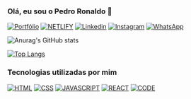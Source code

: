  ### Olá, eu sou o Pedro Ronaldo 👋

[![Portfólio](https://img.shields.io/badge/Portfólio-000000?style=for-the-badge&logo=About.me&logoColor=green)](https://pedro-portfolio06.netlify.app/)
[![NETLIFY](https://img.shields.io/badge/Netlify-00C7B7?style=for-the-badge&logo=netlify&logoColor=white)](https://app.netlify.com/teams/pedrortc/overview)
[![Linkedin](https://img.shields.io/badge/LinkedIn-0077B5?style=for-the-badge&logo=linkedin&logoColor=white)](https://www.linkedin.com/in/pedro-ronaldo-415022248/)
[![Instagram](https://img.shields.io/badge/Instagram-E4405F?style=for-the-badge&logo=instagram&logoColor=white)](https://www.instagram.com/pedroronaldo_tec/)
[![WhatsApp](https://img.shields.io/badge/WhatsApp-25D366?style=for-the-badge&logo=whatsapp&logoColor=white)](https://api.whatsapp.com/send?phone=5585988996987)

![Anurag's GitHub stats](https://github-readme-stats.vercel.app/api?username=PedroRTC&show_icons=true&theme=merko)

[![Top Langs](https://github-readme-stats.vercel.app/api/top-langs/?username=PedroRTC&layout=compact)](https://github.com/anuraghazra/github-readme-stats)

### Tecnologias utilizadas por mim

[![HTML](https://img.shields.io/badge/HTML5-E34F26?style=for-the-badge&logo=html5&logoColor=white)]()
[![CSS](https://img.shields.io/badge/CSS3-1572B6?style=for-the-badge&logo=css3&logoColor=white)]()
[![JAVASCRIPT](https://img.shields.io/badge/JavaScript-F7DF1E?style=for-the-badge&logo=javascript&logoColor=black)]()
[![REACT](https://img.shields.io/badge/React-20232A?style=for-the-badge&logo=react&logoColor=61DAFB)]()
[![CODE](https://img.shields.io/badge/Visual_Studio_Code-0078D4?style=for-the-badge&logo=visual%20studio%20code&logoColor=white)]()


